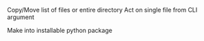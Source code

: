 Copy/Move list of files or entire directory
Act on single file from CLI argument

Make into installable python package
